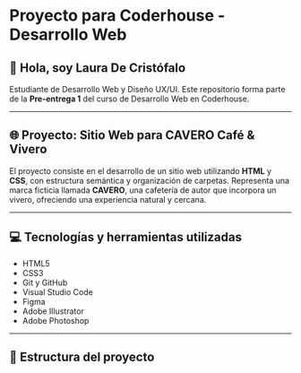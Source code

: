 # Proyecto para Coderhouse - Desarrollo Web

## 👋 Hola, soy Laura De Cristófalo

Estudiante de Desarrollo Web y Diseño UX/UI. Este repositorio forma parte de la **Pre-entrega 1** del curso de Desarrollo Web en Coderhouse.

---

## 🌐 Proyecto: Sitio Web para CAVERO Café & Vivero

El proyecto consiste en el desarrollo de un sitio web utilizando **HTML** y **CSS**, con estructura semántica y organización de carpetas. Representa una marca ficticia llamada **CAVERO**, una cafetería de autor que incorpora un vivero, ofreciendo una experiencia natural y cercana.

---

## 💻 Tecnologías y herramientas utilizadas

- HTML5
- CSS3
- Git y GitHub
- Visual Studio Code
- Figma
- Adobe Illustrator
- Adobe Photoshop

---

## 📁 Estructura del proyecto


